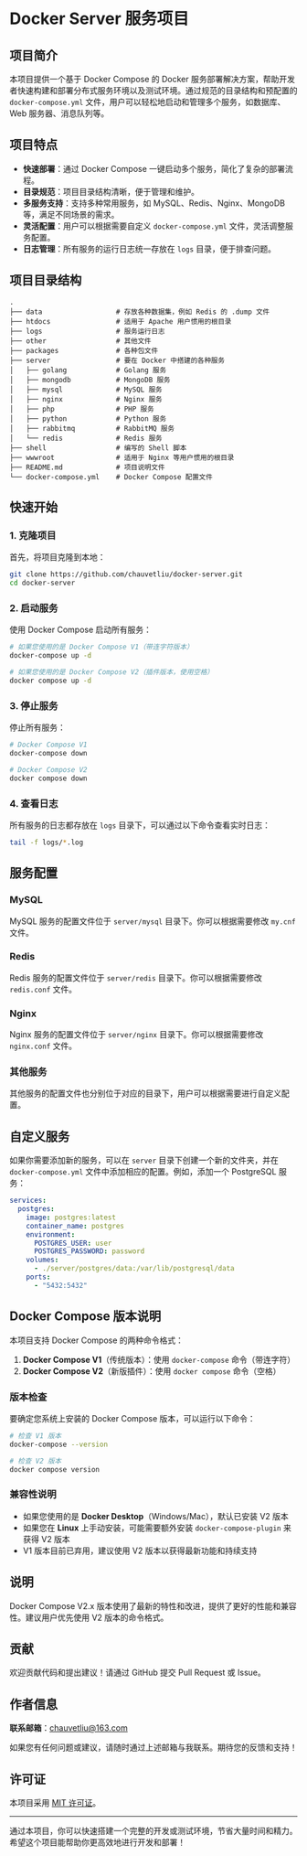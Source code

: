 # Docker Server 服务项目

## 项目简介

本项目提供一个基于 Docker Compose 的 Docker 服务部署解决方案，帮助开发者快速构建和部署分布式服务环境以及测试环境。通过规范的目录结构和预配置的 `docker-compose.yml` 文件，用户可以轻松地启动和管理多个服务，如数据库、Web 服务器、消息队列等。

## 项目特点

- **快速部署**：通过 Docker Compose 一键启动多个服务，简化了复杂的部署流程。
- **目录规范**：项目目录结构清晰，便于管理和维护。
- **多服务支持**：支持多种常用服务，如 MySQL、Redis、Nginx、MongoDB 等，满足不同场景的需求。
- **灵活配置**：用户可以根据需要自定义 `docker-compose.yml` 文件，灵活调整服务配置。
- **日志管理**：所有服务的运行日志统一存放在 `logs` 目录，便于排查问题。

## 项目目录结构

```
.
├── data                  # 存放各种数据集，例如 Redis 的 .dump 文件
├── htdocs                # 适用于 Apache 用户惯用的根目录
├── logs                  # 服务运行日志
├── other                 # 其他文件
├── packages              # 各种包文件
├── server                # 要在 Docker 中搭建的各种服务
│   ├── golang            # Golang 服务
│   ├── mongodb           # MongoDB 服务
│   ├── mysql             # MySQL 服务
│   ├── nginx             # Nginx 服务
│   ├── php               # PHP 服务
│   ├── python            # Python 服务
│   ├── rabbitmq          # RabbitMQ 服务
│   └── redis             # Redis 服务
├── shell                 # 编写的 Shell 脚本
├── wwwroot               # 适用于 Nginx 等用户惯用的根目录
├── README.md             # 项目说明文件
└── docker-compose.yml    # Docker Compose 配置文件
```

## 快速开始

### 1. 克隆项目

首先，将项目克隆到本地：

```bash
git clone https://github.com/chauvetliu/docker-server.git
cd docker-server
```

### 2. 启动服务

使用 Docker Compose 启动所有服务：

```bash
# 如果您使用的是 Docker Compose V1（带连字符版本）
docker-compose up -d

# 如果您使用的是 Docker Compose V2（插件版本，使用空格）
docker compose up -d
```

### 3. 停止服务

停止所有服务：

```bash
# Docker Compose V1
docker-compose down

# Docker Compose V2  
docker compose down
```

### 4. 查看日志

所有服务的日志都存放在 `logs` 目录下，可以通过以下命令查看实时日志：

```bash
tail -f logs/*.log
```

## 服务配置

### MySQL

MySQL 服务的配置文件位于 `server/mysql` 目录下。你可以根据需要修改 `my.cnf` 文件。

### Redis

Redis 服务的配置文件位于 `server/redis` 目录下。你可以根据需要修改 `redis.conf` 文件。

### Nginx

Nginx 服务的配置文件位于 `server/nginx` 目录下。你可以根据需要修改 `nginx.conf` 文件。

### 其他服务

其他服务的配置文件也分别位于对应的目录下，用户可以根据需要进行自定义配置。

## 自定义服务

如果你需要添加新的服务，可以在 `server` 目录下创建一个新的文件夹，并在 `docker-compose.yml` 文件中添加相应的配置。例如，添加一个 PostgreSQL 服务：

```yaml
services:
  postgres:
    image: postgres:latest
    container_name: postgres
    environment:
      POSTGRES_USER: user
      POSTGRES_PASSWORD: password
    volumes:
      - ./server/postgres/data:/var/lib/postgresql/data
    ports:
      - "5432:5432"
```

## Docker Compose 版本说明

本项目支持 Docker Compose 的两种命令格式：

1. **Docker Compose V1**（传统版本）：使用 `docker-compose` 命令（带连字符）
2. **Docker Compose V2**（新版插件）：使用 `docker compose` 命令（空格）

### 版本检查

要确定您系统上安装的 Docker Compose 版本，可以运行以下命令：

```bash
# 检查 V1 版本
docker-compose --version

# 检查 V2 版本  
docker compose version
```

### 兼容性说明

- 如果您使用的是 **Docker Desktop**（Windows/Mac），默认已安装 V2 版本
- 如果您在 **Linux** 上手动安装，可能需要额外安装 `docker-compose-plugin` 来获得 V2 版本
- V1 版本目前已弃用，建议使用 V2 版本以获得最新功能和持续支持

## 说明

Docker Compose V2.x 版本使用了最新的特性和改进，提供了更好的性能和兼容性。建议用户优先使用 V2 版本的命令格式。

## 贡献

欢迎贡献代码和提出建议！请通过 GitHub 提交 Pull Request 或 Issue。

## 作者信息

**联系邮箱**：chauvetliu@163.com

如果您有任何问题或建议，请随时通过上述邮箱与我联系。期待您的反馈和支持！

## 许可证

本项目采用 [MIT 许可证](LICENSE)。

---

通过本项目，你可以快速搭建一个完整的开发或测试环境，节省大量时间和精力。希望这个项目能帮助你更高效地进行开发和部署！
